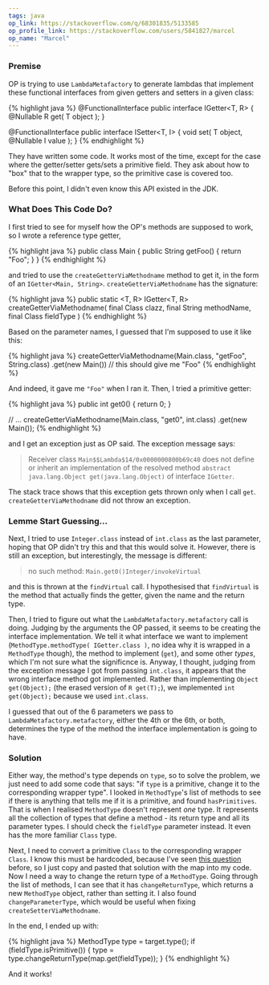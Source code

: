 ```yaml
---
tags: java
op_link: https://stackoverflow.com/q/68301835/5133585
op_profile_link: https://stackoverflow.com/users/5841827/marcel
op_name: "Marcel"
---
```


### Premise

OP is trying to use `LambdaMetafactory` to generate lambdas that implement these functional interfaces from given getters and setters in a given class:

{% highlight java %}
@FunctionalInterface
public interface IGetter<T, R>
{
  @Nullable
  R get( T object );
}

@FunctionalInterface
public interface ISetter<T, I>
{
  void set( T object, @Nullable I value );
}
{% endhighlight %}

They have written some code. It works most of the time, except for the case where the getter/setter gets/sets a primitive field. They ask about how to "box" that to the wrapper type, so the primitive case is covered too.

Before this point, I didn't even know this API existed in the JDK.

### What Does This Code Do?

I first tried to see for myself how the OP's methods are supposed to work, so I wrote a reference type getter,

{% highlight java %}
public class Main {
  public String getFoo() {
    return "Foo";
  }
}
{% endhighlight %}

and tried to use the `createGetterViaMethodname` method to get it, in the form of an `IGetter<Main, String>`. `createGetterViaMethodname` has the signature:

{% highlight java %}
public static <T, R> IGetter<T, R> createGetterViaMethodname( final Class<T> clazz, 
                                                              final String methodName,
                                                              final Class<R> fieldType )
{% endhighlight %}

Based on the parameter names, I guessed that I'm supposed to use it like this:

{% highlight java %}
createGetterViaMethodname(Main.class, "getFoo", String.class)
    .get(new Main()) // this should give me "Foo"
{% endhighlight %}

And indeed, it gave me `"Foo"` when I ran it. Then, I tried a primitive getter:

{% highlight java %}
public int get0() {
  return 0;
}

// ...
createGetterViaMethodname(Main.class, "get0", int.class)
    .get(new Main());
{% endhighlight %}

and I get an exception just as OP said. The exception message says:

> Receiver class `Main$$Lambda$14/0x0000000800b69c40` does not define or inherit an implementation of the resolved method `abstract java.lang.Object get(java.lang.Object)` of interface `IGetter`.

The stack trace shows that this exception gets thrown only when I call `get`. `createGetterViaMethodname` did not throw an exception. 

### Lemme Start Guessing...

Next, I tried to use `Integer.class` instead of `int.class` as the last parameter, hoping that OP didn't try this and that this would solve it. However, there is still an exception, but interestingly, the message is different:

> no such method: `Main.get0()Integer/invokeVirtual`

and this is thrown at the `findVirtual` call. I hypothesised that `findVirtual` is the method that actually finds the getter, given the name and the return type. 

Then, I tried to figure out what the `LambdaMetafactory.metafactory` call is doing. Judging by the arguments the OP passed, it seems to be creating the interface implementation. We tell it what interface we want to implement (`MethodType.methodType( IGetter.class )`, no idea why it is wrapped in a `MethodType` though), the method to implement (`get`), and some other _types_, which I'm not sure what the significnce is. Anyway, I thought, judging from the exception message I got from passing `int.class`, it appears that the wrong interface method got implemented. Rather than implementing `Object get(Object);` (the erased version of `R get(T);`), we implemented `int get(Object);` because we used `int.class`.

I guessed that out of the 6 parameters we pass to `LambdaMetafactory.metafactory`, either the 4th or the 6th, or both, determines the type of the method the interface implementation is going to have. 

### Solution

Either way, the method's type depends on `type`, so to solve the problem, we just need to add some code that says: "if `type` is a primitive, change it to the corresponding wrapper type". I looked in `MethodType`'s list of methods to see if there is anything that tells me if it is a primitive, and found `hasPrimitives`. That is when I realised `MethodType` doesn't represent _one_ type. It represents all the collection of types that define a method - its return type and all its parameter types. I should check the `fieldType` parameter instead. It even has the more familiar `Class` type.

Next, I need to convert a primitive `Class` to the corresponding wrapper `Class`. I know this must be hardcoded, because I've seen [this question](https://stackoverflow.com/questions/3473756/java-convert-primitive-class) before, so I just copy and pasted that solution with the map into my code. Now I need a way to change the return type of a `MethodType`. Going through the list of methods, I can see that it has `changeReturnType`, which returns a new `MethodType` object, rather than setting it. I also found `changeParameterType`, which would be useful when fixing  `createSetterViaMethodname`.

In the end, I ended up with:

{% highlight java %}
MethodType type = target.type();
if (fieldType.isPrimitive()) {
  type = type.changeReturnType(map.get(fieldType));
}
{% endhighlight %}

And it works!